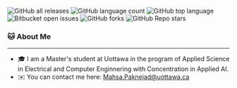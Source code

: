 ![GitHub all releases](https://img.shields.io/github/downloads/{MahsaaPk}/{repo-name}/total)
![GitHub language count](https://img.shields.io/github/languages/count/{MahsaaPk}/{repo-name})
![GitHub top language](https://img.shields.io/github/languages/top/{MahsaaPk}/{repo-name}?color=yellow)
![Bitbucket open issues](https://img.shields.io/bitbucket/issues/{MahsaaPk}/{repo-name})
![GitHub forks](https://img.shields.io/github/forks/{MahsaaPk}/{repo-name}?style=social)
![GitHub Repo stars](https://img.shields.io/github/stars/{MahsaaPk}/{repo-name}?style=social)
### 🐱 About Me 
____________________________________________
* 🎓 I am a Master's student at Uottawa in the program of Applied Science in Electrical and Computer Enginnering with Concentration in Applied AI.
* ✉️ You can contact me here: Mahsa.Paknejad@uottawa.ca


 

<!--
**MahsaaPk/MahsaaPk** is a ✨ _special_ ✨ repository because its `README.md` (this file) appears on your GitHub profile.

Here are some ideas to get you started:

- 🔭 I’m currently working on ...
- 🌱 I’m currently learning ...
- 👯 I’m looking to collaborate on ...
- 🤔 I’m looking for help with ...
- 💬 Ask me about ...
- 📫 How to reach me: ...
- 😄 Pronouns: ...
- ⚡ Fun fact: ...
-->
